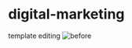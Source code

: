 # digital-marketing
template editing
![before](https://user-images.githubusercontent.com/98012257/152677884-51cabc12-fec1-4610-817c-a9707c5d0e95.png)
